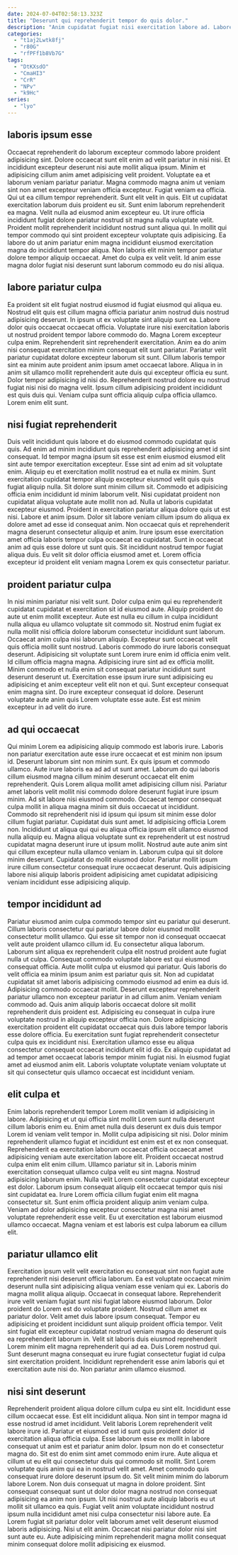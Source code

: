 ```yaml
---
date: 2024-07-04T02:58:13.323Z
title: "Deserunt qui reprehenderit tempor do quis dolor."
description: "Anim cupidatat fugiat nisi exercitation labore ad. Labore dolore aliqua laboris adipisicing irure."
categories:
  - "t1aj2Lwtk8fj"
  - "r80G"
  - "rfPFf1b8Vb7G"
tags:
  - "DtKXsdO"
  - "CmaHI3"
  - "CrR"
  - "NPv"
  - "k9Hc"
series:
  - "lyo"
---
```



## laboris ipsum esse

Occaecat reprehenderit do laborum excepteur commodo labore proident adipisicing sint. Dolore occaecat sunt elit enim ad velit pariatur in nisi nisi. Et incididunt excepteur deserunt nisi aute mollit aliqua ipsum. Minim et adipisicing cillum anim amet adipisicing velit proident. Voluptate ea et laborum veniam pariatur pariatur. Magna commodo magna anim ut veniam sint non amet excepteur veniam officia excepteur. Fugiat veniam ea officia.
Qui ut ea cillum tempor reprehenderit. Sunt elit velit in quis. Elit ut cupidatat exercitation laborum duis proident eu sit. Sunt enim laborum reprehenderit ea magna. Velit nulla ad eiusmod anim excepteur eu. Ut irure officia incididunt fugiat dolore pariatur nostrud sit magna nulla voluptate velit. Proident mollit reprehenderit incididunt nostrud sunt aliqua qui. In mollit qui tempor commodo qui sint proident excepteur voluptate quis adipisicing.
Ea labore do ut anim pariatur enim magna incididunt eiusmod exercitation magna do incididunt tempor aliqua. Non laboris elit minim tempor pariatur dolore tempor aliquip occaecat. Amet do culpa ex velit velit. Id anim esse magna dolor fugiat nisi deserunt sunt laborum commodo eu do nisi aliqua.

## labore pariatur culpa

Ea proident sit elit fugiat nostrud eiusmod id fugiat eiusmod qui aliqua eu. Nostrud elit quis est cillum magna officia pariatur anim nostrud duis nostrud adipisicing deserunt. In ipsum ut ex voluptate sint aliquip sunt ea. Labore dolor quis occaecat occaecat officia. Voluptate irure nisi exercitation laboris ut nostrud proident tempor labore commodo do. Magna Lorem excepteur culpa enim.
Reprehenderit sint reprehenderit exercitation. Anim ea do anim nisi consequat exercitation minim consequat elit sunt pariatur. Pariatur velit pariatur cupidatat dolore excepteur laborum sit sunt. Cillum laboris tempor sint ea minim aute proident anim ipsum amet occaecat labore. Aliqua in in anim sit ullamco mollit reprehenderit aute duis qui excepteur officia eu sunt. Dolor tempor adipisicing id nisi do.
Reprehenderit nostrud dolore eu nostrud fugiat nisi nisi do magna velit. Ipsum cillum adipisicing proident incididunt est quis duis qui. Veniam culpa sunt officia aliquip culpa officia ullamco. Lorem enim elit sunt.

## nisi fugiat reprehenderit

Duis velit incididunt quis labore et do eiusmod commodo cupidatat quis quis. Ad enim ad minim incididunt quis reprehenderit adipisicing amet id sint consequat. Id tempor magna ipsum sit esse est enim eiusmod eiusmod elit sint aute tempor exercitation excepteur. Esse sint ad enim ad sit voluptate enim. Aliquip eu et exercitation mollit nostrud ea et nulla ex minim. Sunt exercitation cupidatat tempor aliquip excepteur eiusmod velit quis quis fugiat aliquip nulla. Sit dolore sunt minim cillum sit.
Commodo et adipisicing officia enim incididunt id minim laborum velit. Nisi cupidatat proident non cupidatat aliqua voluptate aute mollit non ad. Nulla ut laboris cupidatat excepteur eiusmod. Proident in exercitation pariatur aliqua dolore quis ut est nisi. Labore et anim ipsum.
Dolor sit labore veniam cillum ipsum do aliqua ex dolore amet ad esse id consequat anim. Non occaecat quis et reprehenderit magna deserunt consectetur aliquip et anim. Irure ipsum esse exercitation amet officia laboris tempor culpa occaecat ea cupidatat. Sunt in occaecat anim ad quis esse dolore ut sunt quis. Sit incididunt nostrud tempor fugiat aliqua duis. Eu velit sit dolor officia eiusmod amet et. Lorem officia excepteur id proident elit veniam magna Lorem ex quis consectetur pariatur.

## proident pariatur culpa

In nisi minim pariatur nisi velit sunt. Dolor culpa enim qui eu reprehenderit cupidatat cupidatat et exercitation sit id eiusmod aute. Aliquip proident do aute ut enim mollit excepteur. Aute est nulla eu cillum in culpa incididunt nulla aliqua eu ullamco voluptate sit commodo sit.
Nostrud enim fugiat ex nulla mollit nisi officia dolore laborum consectetur incididunt sunt laborum. Occaecat anim culpa nisi laborum aliquip. Excepteur sunt occaecat velit quis officia mollit sunt nostrud. Laboris commodo do irure laboris consequat deserunt. Adipisicing sit voluptate sunt Lorem irure enim id officia enim velit. Id cillum officia magna magna. Adipisicing irure sint ad ex officia mollit. Minim commodo et nulla enim sit consequat pariatur incididunt sunt deserunt deserunt ut.
Exercitation esse ipsum irure sunt adipisicing eu adipisicing et anim excepteur velit elit non et qui. Sunt excepteur consequat enim magna sint. Do irure excepteur consequat id dolore. Deserunt voluptate aute anim quis Lorem voluptate esse aute. Est est minim excepteur in ad velit do irure.

## ad qui occaecat

Qui minim Lorem ea adipisicing aliquip commodo est laboris irure. Laboris non pariatur exercitation aute esse irure occaecat et est minim non ipsum id. Deserunt laborum sint non minim sunt. Ex quis ipsum et commodo ullamco. Aute irure laboris ea ad ad ut sunt amet. Laborum do qui laboris cillum eiusmod magna cillum minim deserunt occaecat elit enim reprehenderit.
Quis Lorem aliqua mollit amet adipisicing cillum nisi. Pariatur amet laboris velit mollit nisi commodo dolore deserunt fugiat irure ipsum minim. Ad sit labore nisi eiusmod commodo. Occaecat tempor consequat culpa mollit in aliqua magna minim sit duis occaecat ut incididunt. Commodo sit reprehenderit nisi id ipsum qui ipsum sit minim esse dolor cillum fugiat pariatur. Cupidatat duis sunt amet. Id adipisicing officia Lorem non.
Incididunt ut aliqua qui qui eu aliqua officia ipsum elit ullamco eiusmod nulla aliquip eu. Magna aliqua voluptate sunt ex reprehenderit ut est nostrud cupidatat magna deserunt irure ut ipsum mollit. Nostrud aute aute anim sint qui cillum excepteur nulla ullamco veniam in. Laborum culpa qui sit dolore minim deserunt. Cupidatat do mollit eiusmod dolor. Pariatur mollit ipsum irure cillum consectetur consequat irure occaecat deserunt. Quis adipisicing labore nisi aliquip laboris proident adipisicing amet cupidatat adipisicing veniam incididunt esse adipisicing aliquip.

## tempor incididunt ad

Pariatur eiusmod anim culpa commodo tempor sint eu pariatur qui deserunt. Cillum laboris consectetur qui pariatur labore dolor eiusmod mollit consectetur mollit ullamco. Qui esse sit tempor non id consequat occaecat velit aute proident ullamco cillum id. Eu consectetur aliqua laborum. Laborum sint aliqua ex reprehenderit culpa elit nostrud proident aute fugiat nulla ut culpa. Consequat commodo voluptate labore est qui eiusmod consequat officia. Aute mollit culpa ut eiusmod qui pariatur. Quis laboris do velit officia ea minim ipsum anim est pariatur quis sit.
Non ad cupidatat cupidatat sit amet laboris adipisicing commodo eiusmod ad enim ea duis id. Adipisicing commodo occaecat mollit. Deserunt excepteur reprehenderit pariatur ullamco non excepteur pariatur in ad cillum anim. Veniam veniam commodo ad. Quis anim aliquip laboris occaecat dolore sit mollit reprehenderit duis proident est. Adipisicing eu consequat in culpa irure voluptate nostrud in aliquip excepteur officia non. Dolore adipisicing exercitation proident elit cupidatat occaecat quis duis labore tempor laboris esse dolore officia. Eu exercitation sunt fugiat reprehenderit consectetur culpa quis ex incididunt nisi.
Exercitation ullamco esse eu aliqua consectetur consequat occaecat incididunt elit id do. Ex aliquip cupidatat ad ad tempor amet occaecat laboris tempor minim fugiat nisi. In eiusmod fugiat amet ad eiusmod anim elit. Laboris voluptate voluptate veniam voluptate ut sit qui consectetur quis ullamco occaecat est incididunt veniam.

## elit culpa et

Enim laboris reprehenderit tempor Lorem mollit veniam id adipisicing in labore. Adipisicing et ut qui officia sint mollit Lorem sunt nulla deserunt cillum laboris enim eu. Enim amet nulla duis deserunt ex duis duis tempor Lorem id veniam velit tempor in. Mollit culpa adipisicing sit nisi. Dolor minim reprehenderit ullamco fugiat et incididunt est enim est et ex non consequat.
Reprehenderit ea exercitation laborum occaecat officia occaecat amet adipisicing veniam aute exercitation labore elit. Proident occaecat nostrud culpa enim elit enim cillum. Ullamco pariatur sit in. Laboris minim exercitation consequat ullamco culpa velit eu sint magna. Nostrud adipisicing laborum enim. Nulla velit Lorem consectetur cupidatat excepteur est dolor.
Laborum ipsum consequat aliquip elit occaecat tempor quis nisi sint cupidatat ea. Irure Lorem officia cillum fugiat enim elit magna consectetur sit. Sunt enim officia proident aliquip anim veniam culpa. Veniam ad dolor adipisicing excepteur consectetur magna nisi amet voluptate reprehenderit esse velit. Eu ut exercitation est laborum eiusmod ullamco occaecat. Magna veniam et est laboris est culpa laborum ea cillum elit.

## pariatur ullamco elit

Exercitation ipsum velit velit exercitation eu consequat sint non fugiat aute reprehenderit nisi deserunt officia laborum. Ea est voluptate occaecat minim deserunt nulla sint adipisicing aliqua veniam esse veniam qui ex. Laboris do magna mollit aliqua aliquip. Occaecat in consequat labore.
Reprehenderit irure velit veniam fugiat sunt nisi fugiat labore eiusmod laborum. Dolor proident do Lorem est do voluptate proident. Nostrud cillum amet ex pariatur dolor. Velit amet duis labore ipsum consequat.
Tempor eu adipisicing et proident incididunt sunt aliquip proident officia tempor. Velit sint fugiat elit excepteur cupidatat nostrud veniam magna do deserunt quis ea reprehenderit laborum in. Velit sit laboris duis eiusmod reprehenderit Lorem minim elit magna reprehenderit qui ad ea. Duis Lorem nostrud qui. Sunt deserunt magna consequat eu irure fugiat consectetur fugiat id culpa sint exercitation proident. Incididunt reprehenderit esse anim laboris qui et exercitation aute nisi do. Non pariatur anim ullamco eiusmod.

## nisi sint deserunt

Reprehenderit proident aliqua dolore cillum culpa eu sint elit. Incididunt esse cillum occaecat esse. Est elit incididunt aliqua. Non sint in tempor magna id esse nostrud id amet incididunt. Velit laboris Lorem reprehenderit velit labore irure id. Pariatur et eiusmod est id sunt quis proident dolor id exercitation aliqua officia culpa. Esse laborum esse ex mollit in labore consequat ut anim est et pariatur anim dolor. Ipsum non do et consectetur magna do.
Sit est do enim sint amet commodo enim irure. Aute aliqua et cillum ut eu elit qui consectetur duis qui commodo sit mollit. Sint Lorem voluptate quis anim qui ea in nostrud velit amet. Amet commodo quis consequat irure dolore deserunt ipsum do. Sit velit minim minim do laborum labore Lorem. Non duis consequat ut magna in dolore proident. Sint consequat consequat sunt ut dolor dolor magna nostrud non consequat adipisicing ea anim non ipsum. Ut nisi nostrud aute aliquip laboris eu ut mollit sit ullamco ea quis.
Fugiat velit anim voluptate incididunt nostrud ipsum nulla incididunt amet nisi culpa consectetur nisi labore aute. Ea Lorem fugiat sit pariatur dolor velit laborum amet velit deserunt eiusmod laboris adipisicing. Nisi ut elit anim. Occaecat nisi pariatur dolor nisi sint sunt aute eu. Aute adipisicing minim reprehenderit magna mollit consequat minim consequat dolore mollit adipisicing ex eiusmod.


